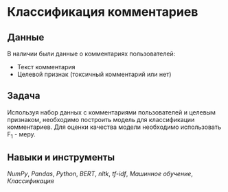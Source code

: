 # Классификация комментариев

## Данные

В наличии были данные о комментариях пользователей:
- Текст комментария
- Целевой признак (токсичный комментарий или нет)

## Задача

Используя набор данных с комментариями пользователей и целевым признаком, необходимо построить модель для классификации комментариев. Для оценки качества модели необходимо использовать F<sub>1</sub> -  меру.

## Навыки и инструменты
*NumPy*, *Pandas*, *Python*, *BERT*, *nltk*, *tf-idf*, *Машинное обучение*, *Классификация*
